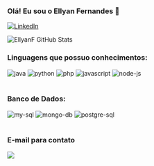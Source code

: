 ### Olá! Eu sou o Ellyan Fernandes 👋

[![LinkedIn](https://img.shields.io/badge/LinkedIn-0077B5?style=for-the-badge&logo=linkedin&logoColor=white)](https://www.linkedin.com/in/ellyan-fernandes-pereira-ara%C3%BAjo-509718215/)


![EllyanF GitHub Stats](https://github-readme-stats.vercel.app/api?username=EllyanF&show_icons=true&theme=onedark)

### Linguagens que possuo conhecimentos:

<div style ="display inline_block">

<img align="center" alt="java" src="https://img.shields.io/badge/Java-ED8B00?style=for-the-badge&logo=openjdk&logoColor=white"/>

<img align="center" alt="python" src="https://img.shields.io/badge/Python-3776AB?style=for-the-badge&logo=python&logoColor=white">

<img align="center" alt="php" src="https://img.shields.io/badge/PHP-777BB4?style=for-the-badge&logo=php&logoColor=white">

<img align="center" alt="javascript" src="https://img.shields.io/badge/JavaScript-F7DF1E?style=for-the-badge&logo=javascript&logoColor=black">

<img align="center" alt="node-js" src="https://img.shields.io/badge/Node.js-43853D?style=for-the-badge&logo=node.js&logoColor=white">

</div><br/>

### Banco de Dados:

<div style="display inline_block">

<img align="center" alt="my-sql" src="https://img.shields.io/badge/MySQL-005C84?style=for-the-badge&logo=mysql&logoColor=white"/>

<img align="center" alt="mongo-db" src="https://img.shields.io/badge/MongoDB-4EA94B?style=for-the-badge&logo=mongodb&logoColor=white"/>

<img align="center" alt="postgre-sql" src="https://img.shields.io/badge/PostgreSQL-316192?style=for-the-badge&logo=postgresql&logoColor=white"/>

</div><br/>

### E-mail para contato

<a href="mailto:ellyan.fernandes@hotmail.com"><img src="https://img.shields.io/badge/Microsoft_Outlook-0078D4?style=for-the-badge&logo=microsoft-outlook&logoColor=white" target="_blank"></a>
